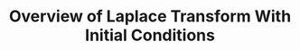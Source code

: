 ---
title: "Overview of Laplace Transform With Initial Conditions"
published: true
morea_id: reading-laplaceinitial-pdf
morea_summary: "9 pages to overview analyzing circuits with Laplace transform"
morea_url: /EE213/morea/topic-laplaceinitial/assets/LaplaceElements&InitialConditions.pdf
morea_type: reading
morea_sort_order: 2
morea_labels:
  - Reference
  - PDF
---
